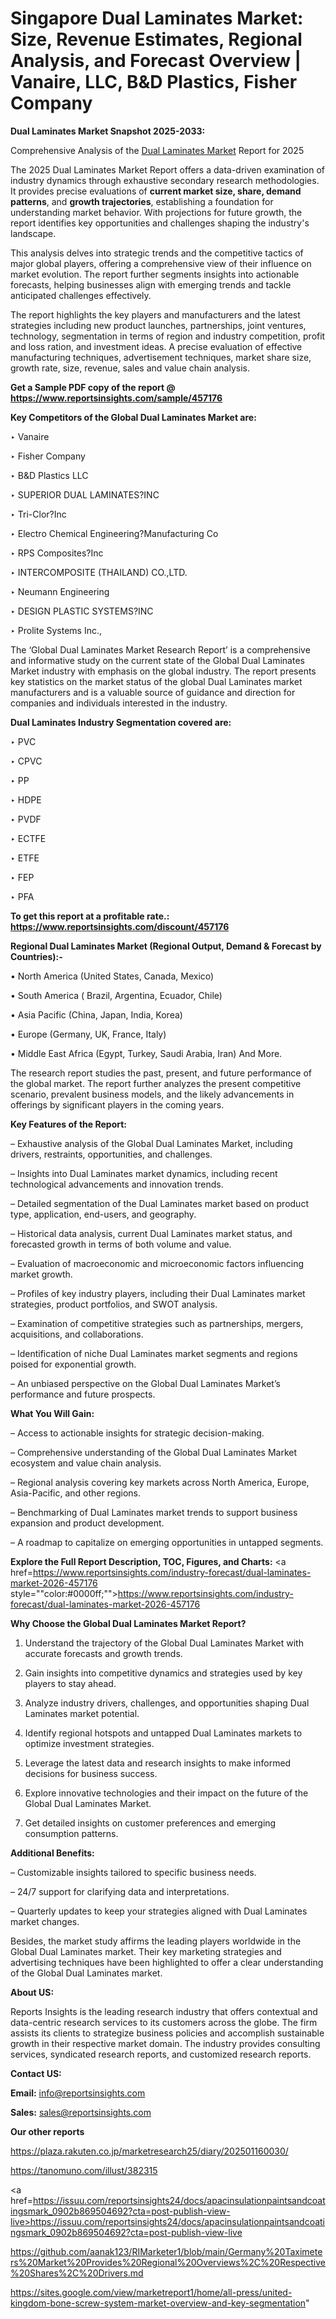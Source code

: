 # Singapore Dual Laminates Market: Size, Revenue Estimates, Regional Analysis, and Forecast Overview | Vanaire, LLC, B&D Plastics, Fisher Company

<strong>Dual Laminates Market Snapshot 2025-2033:</strong>

Comprehensive Analysis of the <a href=https://www.reportsinsights.com/sample/457176>Dual Laminates Market</a> Report for 2025

The 2025 Dual Laminates Market Report offers a data-driven examination of industry dynamics through exhaustive secondary research methodologies. It provides precise evaluations of <strong>current market size, share, demand patterns</strong>, and <strong>growth trajectories</strong>, establishing a foundation for understanding market behavior. With projections for future growth, the report identifies key opportunities and challenges shaping the industry's landscape.

This analysis delves into strategic trends and the competitive tactics of major global players, offering a comprehensive view of their influence on market evolution. The report further segments insights into actionable forecasts, helping businesses align with emerging trends and tackle anticipated challenges effectively.

The report highlights the key players and manufacturers and the latest strategies including new product launches, partnerships, joint ventures, technology, segmentation in terms of region and industry competition, profit and loss ration, and investment ideas. A precise evaluation of effective manufacturing techniques, advertisement techniques, market share size, growth rate, size, revenue, sales and value chain analysis.

<strong>Get a Sample PDF copy of the report @ <a href=https://www.reportsinsights.com/sample/457176 style=color:#0000ff;>https://www.reportsinsights.com/sample/457176</a></strong>

<strong>Key Competitors of the Global Dual Laminates Market are:</strong>

‣ Vanaire

‣ Fisher Company

‣ B&D Plastics LLC

‣ SUPERIOR DUAL LAMINATES?INC

‣ Tri-Clor?Inc

‣ Electro Chemical Engineering?Manufacturing Co

‣ RPS Composites?Inc

‣ INTERCOMPOSITE (THAILAND) CO.,LTD.

‣ Neumann Engineering

‣ DESIGN PLASTIC SYSTEMS?INC

‣ Prolite Systems Inc.,

The ‘Global Dual Laminates Market Research Report’ is a comprehensive and informative study on the current state of the Global Dual Laminates Market industry with emphasis on the global industry. The report presents key statistics on the market status of the global Dual Laminates market manufacturers and is a valuable source of guidance and direction for companies and individuals interested in the industry.

<strong>Dual Laminates Industry Segmentation covered are:</strong>

‣ PVC

‣ CPVC

‣ PP

‣ HDPE

‣ PVDF

‣ ECTFE

‣ ETFE

‣ FEP

‣ PFA

<strong>To get this report at a profitable rate.: <a href=https://www.reportsinsights.com/discount/457176 style=color:#0000ff;>https://www.reportsinsights.com/discount/457176</a></strong>

<strong>Regional Dual Laminates Market (Regional Output, Demand &amp; Forecast by Countries):-</strong>

• North America (United States, Canada, Mexico)

• South America ( Brazil, Argentina, Ecuador, Chile)

• Asia Pacific (China, Japan, India, Korea)

• Europe (Germany, UK, France, Italy)

• Middle East Africa (Egypt, Turkey, Saudi Arabia, Iran) And More.

The research report studies the past, present, and future performance of the global market. The report further analyzes the present competitive scenario, prevalent business models, and the likely advancements in offerings by significant players in the coming years.

<strong>Key Features of the Report:</strong>

– Exhaustive analysis of the Global Dual Laminates Market, including drivers, restraints, opportunities, and challenges.

– Insights into Dual Laminates market dynamics, including recent technological advancements and innovation trends.

– Detailed segmentation of the Dual Laminates market based on product type, application, end-users, and geography.

– Historical data analysis, current Dual Laminates market status, and forecasted growth in terms of both volume and value.

– Evaluation of macroeconomic and microeconomic factors influencing market growth.

– Profiles of key industry players, including their Dual Laminates market strategies, product portfolios, and SWOT analysis.

– Examination of competitive strategies such as partnerships, mergers, acquisitions, and collaborations.

– Identification of niche Dual Laminates market segments and regions poised for exponential growth.

– An unbiased perspective on the Global Dual Laminates Market’s performance and future prospects.

<strong>What You Will Gain:</strong>

– Access to actionable insights for strategic decision-making.

– Comprehensive understanding of the Global Dual Laminates Market ecosystem and value chain analysis.

– Regional analysis covering key markets across North America, Europe, Asia-Pacific, and other regions.

– Benchmarking of Dual Laminates market trends to support business expansion and product development.

– A roadmap to capitalize on emerging opportunities in untapped segments.

<strong>Explore the Full Report Description, TOC, Figures, and Charts:</strong>
<a href=https://www.reportsinsights.com/industry-forecast/dual-laminates-market-2026-457176 style=""color:#0000ff;"">https://www.reportsinsights.com/industry-forecast/dual-laminates-market-2026-457176</a>

<strong>Why Choose the Global Dual Laminates Market Report?</strong>

1. Understand the trajectory of the Global Dual Laminates Market with accurate forecasts and growth trends.

2. Gain insights into competitive dynamics and strategies used by key players to stay ahead.

3. Analyze industry drivers, challenges, and opportunities shaping Dual Laminates market potential.

4. Identify regional hotspots and untapped Dual Laminates markets to optimize investment strategies.

5. Leverage the latest data and research insights to make informed decisions for business success.

6. Explore innovative technologies and their impact on the future of the Global Dual Laminates Market.

7. Get detailed insights on customer preferences and emerging consumption patterns.

<strong>Additional Benefits:</strong>

– Customizable insights tailored to specific business needs.

– 24/7 support for clarifying data and interpretations.

– Quarterly updates to keep your strategies aligned with Dual Laminates market changes.

Besides, the market study affirms the leading players worldwide in the Global Dual Laminates market. Their key marketing strategies and advertising techniques have been highlighted to offer a clear understanding of the Global Dual Laminates market.

<strong><strong>About US</strong>:</strong>

Reports Insights is the leading research industry that offers contextual and data-centric research services to its customers across the globe. The firm assists its clients to strategize business policies and accomplish sustainable growth in their respective market domain. The industry provides consulting services, syndicated research reports, and customized research reports.

<strong>Contact US:</strong>

<p class=><b>Email:</b> <a href=mailto:info@reportsinsights.com>info@reportsinsights.com</a></p>
<p class=><b>Sales:</b> <a href=mailto:sales@reportsinsights.com>sales@reportsinsights.com</a></p>

<strong>Our other reports</strong>

<a href=https://plaza.rakuten.co.jp/marketresearch25/diary/202501160030/>https://plaza.rakuten.co.jp/marketresearch25/diary/202501160030/</a>

<a href=https://tanomuno.com/illust/382315>https://tanomuno.com/illust/382315</a>

<a href=https://issuu.com/reportsinsights24/docs/apacinsulationpaintsandcoatingsmark_0902b869504692?cta=post-publish-view-live>https://issuu.com/reportsinsights24/docs/apacinsulationpaintsandcoatingsmark_0902b869504692?cta=post-publish-view-live</a>

<a href=https://github.com/aanak123/RIMarketer1/blob/main/Germany%20Taximeters%20Market%20Provides%20Regional%20Overviews%2C%20Respective%20Shares%2C%20Drivers.md>https://github.com/aanak123/RIMarketer1/blob/main/Germany%20Taximeters%20Market%20Provides%20Regional%20Overviews%2C%20Respective%20Shares%2C%20Drivers.md</a>

<a href=https://sites.google.com/view/marketreport1/home/all-press/united-kingdom-bone-screw-system-market-overview-and-key-segmentation>https://sites.google.com/view/marketreport1/home/all-press/united-kingdom-bone-screw-system-market-overview-and-key-segmentation</a>"
